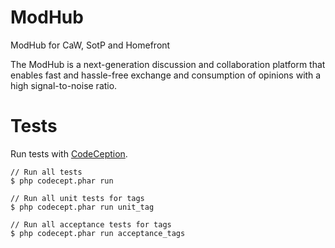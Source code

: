 ModHub
======

ModHub for CaW, SotP and Homefront

The ModHub is a next-generation discussion and collaboration platform that
enables fast and hassle-free exchange and consumption of opinions with a high
signal-to-noise ratio.

Tests
=====

Run tests with [CodeCeption](http://codeception.com/).

```
// Run all tests
$ php codecept.phar run

// Run all unit tests for tags
$ php codecept.phar run unit_tag

// Run all acceptance tests for tags
$ php codecept.phar run acceptance_tags
```
